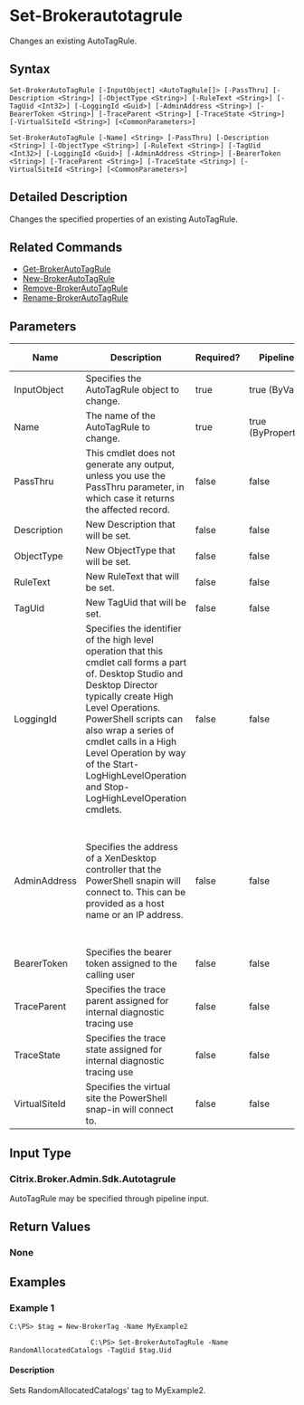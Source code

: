 ﻿
# Set-Brokerautotagrule
Changes an existing AutoTagRule.
## Syntax

```
Set-BrokerAutoTagRule [-InputObject] <AutoTagRule[]> [-PassThru] [-Description <String>] [-ObjectType <String>] [-RuleText <String>] [-TagUid <Int32>] [-LoggingId <Guid>] [-AdminAddress <String>] [-BearerToken <String>] [-TraceParent <String>] [-TraceState <String>] [-VirtualSiteId <String>] [<CommonParameters>]  
  
Set-BrokerAutoTagRule [-Name] <String> [-PassThru] [-Description <String>] [-ObjectType <String>] [-RuleText <String>] [-TagUid <Int32>] [-LoggingId <Guid>] [-AdminAddress <String>] [-BearerToken <String>] [-TraceParent <String>] [-TraceState <String>] [-VirtualSiteId <String>] [<CommonParameters>]
```

## Detailed Description
Changes the specified properties of an existing AutoTagRule.


## Related Commands

* [Get-BrokerAutoTagRule](../Get-BrokerAutoTagRule/)
* [New-BrokerAutoTagRule](../New-BrokerAutoTagRule/)
* [Remove-BrokerAutoTagRule](../Remove-BrokerAutoTagRule/)
* [Rename-BrokerAutoTagRule](../Rename-BrokerAutoTagRule/)
## Parameters
| Name   | Description | Required? | Pipeline Input | Default Value |
| --- | --- | --- | --- | --- |
| InputObject | Specifies the AutoTagRule object to change. | true | true (ByValue) |  |
| Name | The name of the AutoTagRule to change. | true | true (ByPropertyName) |  |
| PassThru | This cmdlet does not generate any output, unless you use the PassThru parameter, in which case it returns the affected record. | false | false | False |
| Description | New Description that will be set. | false | false |  |
| ObjectType | New ObjectType that will be set. | false | false |  |
| RuleText | New RuleText that will be set. | false | false |  |
| TagUid | New TagUid that will be set. | false | false |  |
| LoggingId | Specifies the identifier of the high level operation that this cmdlet call forms a part of. Desktop Studio and Desktop Director typically create High Level Operations. PowerShell scripts can also wrap a series of cmdlet calls in a High Level Operation by way of the Start-LogHighLevelOperation and Stop-LogHighLevelOperation cmdlets. | false | false |  |
| AdminAddress | Specifies the address of a XenDesktop controller that the PowerShell snapin will connect to. This can be provided as a host name or an IP address. | false | false | Localhost. Once a value is provided by any cmdlet, this value will become the default. |
| BearerToken | Specifies the bearer token assigned to the calling user | false | false |  |
| TraceParent | Specifies the trace parent assigned for internal diagnostic tracing use | false | false |  |
| TraceState | Specifies the trace state assigned for internal diagnostic tracing use | false | false |  |
| VirtualSiteId | Specifies the virtual site the PowerShell snap-in will connect to. | false | false |  |

## Input Type

### Citrix.Broker.Admin.Sdk.Autotagrule
AutoTagRule may be specified through pipeline input.
## Return Values

### None

## Examples

### Example 1

```
C:\PS> $tag = New-BrokerTag -Name MyExample2  
  
                    C:\PS> Set-BrokerAutoTagRule -Name RandomAllocatedCatalogs -TagUid $tag.Uid
```

#### Description
Sets RandomAllocatedCatalogs' tag to MyExample2.
